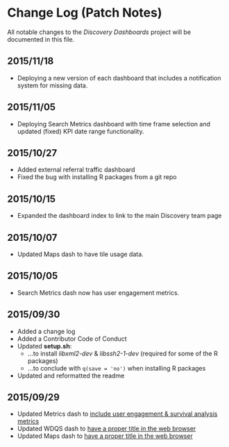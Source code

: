 # Change Log (Patch Notes)
All notable changes to the *Discovery Dashboards* project will be documented in this file.

## 2015/11/18
- Deploying a new version of each dashboard that includes a notification
  system for missing data.

## 2015/11/05
- Deploying Search Metrics dashboard with time frame selection
  and updated (fixed) KPI date range functionality.

## 2015/10/27
- Added external referral traffic dashboard
- Fixed the bug with installing R packages from a git repo

## 2015/10/15
- Expanded the dashboard index to link to the main Discovery team page

## 2015/10/07
- Updated Maps dash to have tile usage data.

## 2015/10/05
- Search Metrics dash now has user engagement metrics.

## 2015/09/30
- Added a change log
- Added a Contributor Code of Conduct
- Updated **setup.sh**:
	- ...to install *libxml2-dev* & *libssh2-1-dev* (required for some of the R packages)
	- ...to conclude with `q(save = 'no')` when installing R packages
- Updated and reformatted the readme

## 2015/09/29
- Updated Metrics dash to [include user engagement & survival analysis metrics](https://gerrit.wikimedia.org/r/241115)
- Updated WDQS dash to [have a proper title in the web browser](https://gerrit.wikimedia.org/r/#/c/241119/)
- Updated Maps dash to [have a proper title in the web browser](https://gerrit.wikimedia.org/r/#/c/241120/)
